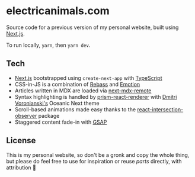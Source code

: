 # electricanimals.com

Source code for a previous version of my personal website, built using [Next.js](https://nextjs.org/).

To run locally, `yarn`, then `yarn dev`.

## Tech

- [Next.js](https://nextjs.org/) bootstrapped using `create-next-app` with [TypeScript](https://www.typescriptlang.org/)
- CSS-in-JS is a combination of [Rebass](https://github.com/rebassjs/rebass) and [Emotion](https://github.com/emotion-js/emotion)
- Articles written in MDX are loaded via [next-mdx-remote](https://github.com/hashicorp/next-mdx-remote)
- Syntax highlighting is handled by [prism-react-renderer](https://github.com/FormidableLabs/prism-react-renderer) with [Dmitri Voronianski's](https://github.com/voronianski) Oceanic Next theme
- Scroll-based animations made easy thanks to the [react-intersection-observer](https://github.com/thebuilder/react-intersection-observer) package
- Staggered content fade-in with [GSAP](https://greensock.com/gsap/)

## License

This is my personal website, so don't be a gronk and copy the whole thing, but please do feel free to use for inspiration or reuse _parts_ directly, with attribution 🙂
